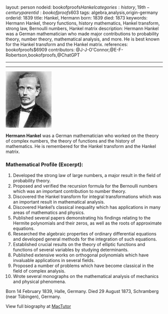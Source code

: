 layout: person
nodeid: bookofproofs$Hankel
categories: history,19th-century
parentid: bookofproofs$603
tags: algebra,analysis,origin-germany
orderid: 1839
title: Hankel, Hermann
born: 1839
died: 1873
keywords: Hermann Hankel, theory functions, history mathematics, Hankel transform, strong law, Bernoulli numbers, Hankel matrix
description: Hermann Hankel was a German mathematician who made major contributions to probability theory, number theory, mathematical analysis, and more. He is best known for the Hankel transform and the Hankel matrix.
references: bookofproofs$6909
contributors: @J-J-O'Connor,@E-F-Robertson,bookofproofs,@ChatGPT

---



---

![Hankel.jpg](https://github.com/bookofproofs/bookofproofs.github.io/blob/main/_sources/_assets/images/portraits/Hankel.jpg?raw=true)

**Hermann Hankel** was a German mathematician who worked on the theory of complex numbers, the theory of functions and the history of mathematics. He is remembered for the Hankel transform and the Hankel matrix.

### Mathematical Profile (Excerpt):
1. Developed the strong law of large numbers, a major result in the field of probability theory. 
2. Proposed and verified the recursion formula for the Bernoulli numbers which was an important contribution to number theory. 
3. Discovered the Hankel transform for integral transformations which was an important result in mathematical analysis. 
4. Discovered Hankel’s classical inequality which has applications in many areas of mathematics and physics. 
5. Published several papers demonstrating his findings relating to the Hermite polynomials and their zeros, as well as the roots of approximate equations. 
6. Researched the algebraic properties of ordinary differential equations and developed general methods for the integration of such equations. 
7. Established crucial results on the theory of elliptic functions and functions of several variables by studying determinants.
8. Published extensive works on orthogonal polynomials which have invaluable applications in several fields. 
9. Proposed a number of problems which have become classical in the field of complex analysis.
10. Wrote several monographs on the mathematical analysis of mechanics and physical phenomena.

Born 14 February 1839, Halle, Germany. Died 29 August 1873, Schramberg (near Tübingen), Germany.

View full biography at [MacTutor](https://mathshistory.st-andrews.ac.uk/Biographies/Hankel/)
